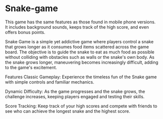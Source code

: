 # Snake-game
This game has the same features as those found in mobile phone versions. It includes background sounds, keeps track of the high score, and even offers bonus points.

Snake Game is a simple yet addictive game where players control a snake that grows longer as it consumes food items scattered across the game board. The objective is to guide the snake to eat as much food as possible without colliding with obstacles such as walls or the snake's own body. As the snake grows longer, maneuvering becomes increasingly difficult, adding to the game's excitement.

Features
Classic Gameplay: Experience the timeless fun of the Snake game with simple controls and familiar mechanics.

Dynamic Difficulty: As the game progresses and the snake grows, the challenge increases, keeping players engaged and testing their skills.

Score Tracking: Keep track of your high scores and compete with friends to see who can achieve the longest snake and the highest score.
